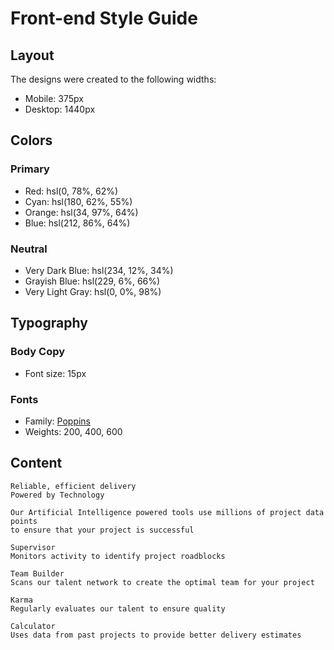 # Front-end Style Guide

## Layout

The designs were created to the following widths:

- Mobile: 375px
- Desktop: 1440px

## Colors

### Primary

- Red: hsl(0, 78%, 62%)
- Cyan: hsl(180, 62%, 55%)
- Orange: hsl(34, 97%, 64%)
- Blue: hsl(212, 86%, 64%)

### Neutral

- Very Dark Blue: hsl(234, 12%, 34%)
- Grayish Blue: hsl(229, 6%, 66%)
- Very Light Gray: hsl(0, 0%, 98%)

## Typography

### Body Copy

- Font size: 15px

### Fonts

- Family: [Poppins](https://fonts.google.com/specimen/Poppins)
- Weights: 200, 400, 600


## Content

    Reliable, efficient delivery
    Powered by Technology

    Our Artificial Intelligence powered tools use millions of project data points 
    to ensure that your project is successful

    Supervisor
    Monitors activity to identify project roadblocks

    Team Builder
    Scans our talent network to create the optimal team for your project

    Karma
    Regularly evaluates our talent to ensure quality

    Calculator
    Uses data from past projects to provide better delivery estimates